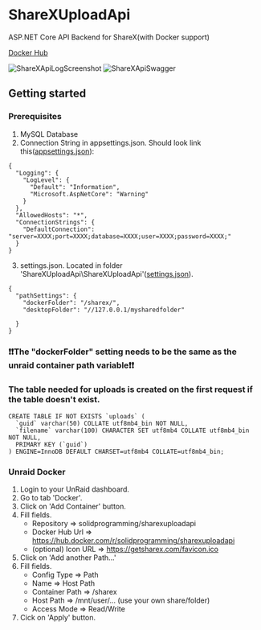 # ShareXUploadApi
ASP.NET Core API Backend for ShareX(with Docker support)

[Docker Hub](https://hub.docker.com/r/solidprogramming/sharexuploadapi)


![ShareXApiLogScreenshot](https://lucaweidmann.de/cdn/sharexapilog.png)
![ShareXApiSwagger](https://lucaweidmann.de/cdn/sharexapiswagger.png)

## Getting started
### Prerequisites
1. MySQL Database
2. Connection String in appsettings.json. Should look link this([appsettings.json](https://dl.lucaweidmann.de/wl/?id=yTvXiGnH1Zck94ZiW3DRnt9tB5vwSpCv)):
```
{
  "Logging": {
    "LogLevel": {
      "Default": "Information",
      "Microsoft.AspNetCore": "Warning"
    }
  },
  "AllowedHosts": "*",
  "ConnectionStrings": {
    "DefaultConnection": "server=XXXX;port=XXXX;database=XXXX;user=XXXX;password=XXXX;"
  }
}
```
3. settings.json. Located in folder 'ShareXUploadApi\ShareXUploadApi'([settings.json](https://dl.lucaweidmann.de/wl/?id=6SMZHXBRQzDx2S5ZZpGeMJS8F4Dw3uFP)).
```
{
  "pathSettings": {
    "dockerFolder": "/sharex/",
    "desktopFolder": "//127.0.0.1/mysharedfolder"

  }
}
```
### :exclamation::exclamation:The "dockerFolder" setting needs to be the same as the unraid container path variable:exclamation::exclamation:


### The table needed for uploads is created on the first request if the table doesn't exist.
```
CREATE TABLE IF NOT EXISTS `uploads` (
  `guid` varchar(50) COLLATE utf8mb4_bin NOT NULL,
  `filename` varchar(100) CHARACTER SET utf8mb4 COLLATE utf8mb4_bin NOT NULL,
  PRIMARY KEY (`guid`)
) ENGINE=InnoDB DEFAULT CHARSET=utf8mb4 COLLATE=utf8mb4_bin;
```


### Unraid Docker
1. Login to your UnRaid dashboard. 
2. Go to tab 'Docker'.
3. Click on 'Add Container' button.
4. Fill fields.
   - Repository => solidprogramming/sharexuploadapi
   - Docker Hub Url => https://hub.docker.com/r/solidprogramming/sharexuploadapi
   - (optional) Icon URL => https://getsharex.com/favicon.ico
5. Click on 'Add another Path...'
6. Fill fields.
   - Config Type => Path
   - Name => Host Path
   - Container Path => /sharex
   - Host Path => /mnt/user/... (use your own share/folder)
   - Access Mode => Read/Write
7. Cick on 'Apply' button.

   

